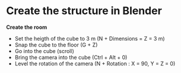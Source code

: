 # Create  the structure in Blender

**Create the room**

* Set the heigth of the cube to 3 m (N + Dimensions = Z = 3 m)
* Snap the cube to the floor (G + Z)
* Go into the cube (scroll)
* Bring the camera into the cube (Ctrl + Alt + 0)
* Level the rotation of the camera (N  + Rotation : X = 90, Y = Z = 0)

